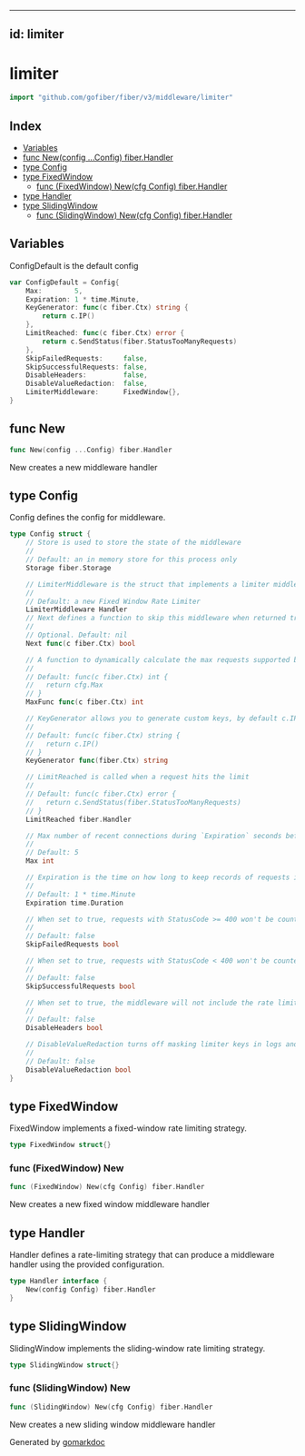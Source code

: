 <!-- Code generated by gomarkdoc. DO NOT EDIT -->

---
id: limiter
---


# limiter

```go
import "github.com/gofiber/fiber/v3/middleware/limiter"
```

## Index

- [Variables](<#variables>)
- [func New\(config ...Config\) fiber.Handler](<#New>)
- [type Config](<#Config>)
- [type FixedWindow](<#FixedWindow>)
  - [func \(FixedWindow\) New\(cfg Config\) fiber.Handler](<#FixedWindow.New>)
- [type Handler](<#Handler>)
- [type SlidingWindow](<#SlidingWindow>)
  - [func \(SlidingWindow\) New\(cfg Config\) fiber.Handler](<#SlidingWindow.New>)


## Variables

<a name="ConfigDefault"></a>ConfigDefault is the default config

```go
var ConfigDefault = Config{
    Max:        5,
    Expiration: 1 * time.Minute,
    KeyGenerator: func(c fiber.Ctx) string {
        return c.IP()
    },
    LimitReached: func(c fiber.Ctx) error {
        return c.SendStatus(fiber.StatusTooManyRequests)
    },
    SkipFailedRequests:     false,
    SkipSuccessfulRequests: false,
    DisableHeaders:         false,
    DisableValueRedaction:  false,
    LimiterMiddleware:      FixedWindow{},
}
```

<a name="New"></a>
## func New

```go
func New(config ...Config) fiber.Handler
```

New creates a new middleware handler

<a name="Config"></a>
## type Config

Config defines the config for middleware.

```go
type Config struct {
    // Store is used to store the state of the middleware
    //
    // Default: an in memory store for this process only
    Storage fiber.Storage

    // LimiterMiddleware is the struct that implements a limiter middleware.
    //
    // Default: a new Fixed Window Rate Limiter
    LimiterMiddleware Handler
    // Next defines a function to skip this middleware when returned true.
    //
    // Optional. Default: nil
    Next func(c fiber.Ctx) bool

    // A function to dynamically calculate the max requests supported by the rate limiter middleware
    //
    // Default: func(c fiber.Ctx) int {
    //   return cfg.Max
    // }
    MaxFunc func(c fiber.Ctx) int

    // KeyGenerator allows you to generate custom keys, by default c.IP() is used
    //
    // Default: func(c fiber.Ctx) string {
    //   return c.IP()
    // }
    KeyGenerator func(fiber.Ctx) string

    // LimitReached is called when a request hits the limit
    //
    // Default: func(c fiber.Ctx) error {
    //   return c.SendStatus(fiber.StatusTooManyRequests)
    // }
    LimitReached fiber.Handler

    // Max number of recent connections during `Expiration` seconds before sending a 429 response
    //
    // Default: 5
    Max int

    // Expiration is the time on how long to keep records of requests in memory
    //
    // Default: 1 * time.Minute
    Expiration time.Duration

    // When set to true, requests with StatusCode >= 400 won't be counted.
    //
    // Default: false
    SkipFailedRequests bool

    // When set to true, requests with StatusCode < 400 won't be counted.
    //
    // Default: false
    SkipSuccessfulRequests bool

    // When set to true, the middleware will not include the rate limit headers (X-RateLimit-* and Retry-After) in the response.
    //
    // Default: false
    DisableHeaders bool

    // DisableValueRedaction turns off masking limiter keys in logs and error messages when set to true.
    //
    // Default: false
    DisableValueRedaction bool
}
```

<a name="FixedWindow"></a>
## type FixedWindow

FixedWindow implements a fixed\-window rate limiting strategy.

```go
type FixedWindow struct{}
```

<a name="FixedWindow.New"></a>
### func \(FixedWindow\) New

```go
func (FixedWindow) New(cfg Config) fiber.Handler
```

New creates a new fixed window middleware handler

<a name="Handler"></a>
## type Handler

Handler defines a rate\-limiting strategy that can produce a middleware handler using the provided configuration.

```go
type Handler interface {
    New(config Config) fiber.Handler
}
```

<a name="SlidingWindow"></a>
## type SlidingWindow

SlidingWindow implements the sliding\-window rate limiting strategy.

```go
type SlidingWindow struct{}
```

<a name="SlidingWindow.New"></a>
### func \(SlidingWindow\) New

```go
func (SlidingWindow) New(cfg Config) fiber.Handler
```

New creates a new sliding window middleware handler

Generated by [gomarkdoc](<https://github.com/princjef/gomarkdoc>)
